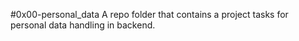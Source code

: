 #0x00-personal_data
A repo folder that contains a project tasks for personal data handling in backend.
